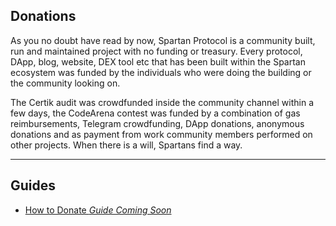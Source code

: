 ## Donations

As you no doubt have read by now, Spartan Protocol is a community built, run and maintained project with no funding or treasury. Every protocol, DApp, blog, website, DEX tool etc that has been built within the Spartan ecosystem was funded by the individuals who were doing the building or the community looking on.

The Certik audit was crowdfunded inside the community channel within a few days, the CodeArena contest was funded by a combination of gas reimbursements, Telegram crowdfunding, DApp donations, anonymous donations and as payment from work community members performed on other projects. When there is a will, Spartans find a way.

---

## Guides

- [How to Donate _Guide Coming Soon_](/upgrade?id=guides)
